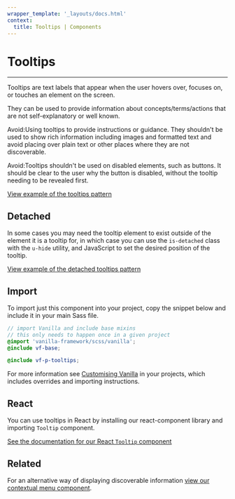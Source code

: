 ```yaml
---
wrapper_template: '_layouts/docs.html'
context:
  title: Tooltips | Components
---
```


# Tooltips

<hr>

Tooltips are text labels that appear when the user hovers over, focuses on, or touches an element on the screen.

They can be used to provide information about concepts/terms/actions that are not self-explanatory or well known.

<div class="p-notification--caution">
  <p class="p-notification__response">
    <span class="p-notification__status">Avoid:</span>Using tooltips to provide instructions or guidance. They shouldn't be used to show rich information including images and formatted text and avoid placing over plain text or other places where they are not discoverable.
  </p>
</div>

<div class="p-notification--caution">
  <p class="p-notification__response">
    <span class="p-notification__status">Avoid:</span>Tooltips shouldn't be used on disabled elements, such as buttons. It should be clear to the user why the button is disabled, without the tooltip needing to be revealed first.
  </p>
</div>

<div class="embedded-example"><a href="/docs/examples/patterns/tooltips/default" class="js-example">
View example of the tooltips pattern
</a></div>

## Detached

In some cases you may need the tooltip element to exist outside of the element it is a tooltip for, in which case you can use the `is-detached` class with the `u-hide` utility, and JavaScript to set the desired position of the tooltip.

<div class="embedded-example"><a href="/docs/examples/patterns/tooltips/detached"  data-height="120" class="js-example">
View example of the detached tooltips pattern
</a></div>

## Import

To import just this component into your project, copy the snippet below and include it in your main Sass file.

```scss
// import Vanilla and include base mixins
// this only needs to happen once in a given project
@import 'vanilla-framework/scss/vanilla';
@include vf-base;

@include vf-p-tooltips;
```

For more information see [Customising Vanilla](/docs/customising-vanilla/) in your projects, which includes overrides and importing instructions.

## React

You can use tooltips in React by installing our react-component library and importing `Tooltip` component.

[See the documentation for our React `Tooltip` component](https://canonical-web-and-design.github.io/react-components/?path=/docs/tooltip--default-story)

## Related

For an alternative way of displaying discoverable information [view our contextual menu component](/docs/patterns/contextual-menu).
